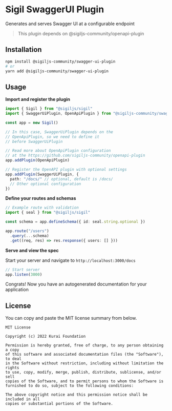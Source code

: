 # Sigil SwaggerUI Plugin

Generates and serves Swagger UI at a configurable endpoint

> This plugin depends on @sigiljs-community/openapi-plugin

## Installation

```bash
npm install @sigiljs-community/swagger-ui-plugin
# or
yarn add @sigiljs-community/swagger-ui-plugin
```


## Usage

**Import and register the plugin**

```typescript
import { Sigil } from "@sigiljs/sigil"
import { SwaggerUiPlugin, OpenApiPlugin } from "@sigiljs-community/swagger-ui-plugin"

const app = new Sigil()

// In this case, SwaggerUiPlugin depends on the
// OpenApiPlugin, so we need to define it
// before SwaggerUiPlugin

// Read more about OpenApiPlugin configuration
// at the https://github.com/sigiljs-community/openapi-plugin
app.addPlugin(OpenApiPlugin)

// Register the OpenAPI plugin with optional settings
app.addPlugin(SwaggerUiPlugin, {
  path: "/docs/" // optional, default is /docs/
  // Other optional configuration
})
```

**Define your routes and schemas**

```typescript
// Example route with validation
import { seal } from "@sigiljs/sigil"

const schema = app.defineSchema({ id: seal.string.optional })

app.route("/users")
  .query(...schema)
  .get((req, res) => res.response({ users: [] }))
```

**Serve and view the spec**

Start your server and navigate to `http://localhost:3000/docs`

```ts
// Start server
app.listen(3000)
```

Congrats! Now you have an autogenerated documentation for your application 

## License

You can copy and paste the MIT license summary from below.

```text
MIT License

Copyright (c) 2022 Kurai Foundation

Permission is hereby granted, free of charge, to any person obtaining a copy
of this software and associated documentation files (the "Software"), to deal
in the Software without restriction, including without limitation the rights
to use, copy, modify, merge, publish, distribute, sublicense, and/or sell
copies of the Software, and to permit persons to whom the Software is
furnished to do so, subject to the following conditions:

The above copyright notice and this permission notice shall be included in all
copies or substantial portions of the Software.
```

